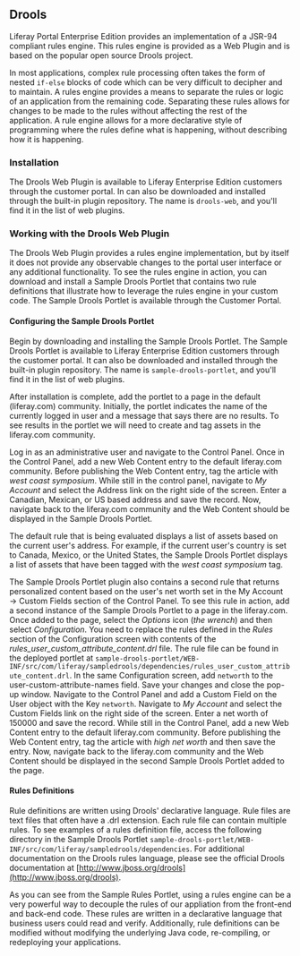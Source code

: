 ## Drools

Liferay Portal Enterprise Edition provides an implementation of a JSR-94 compliant rules engine. This rules engine is provided as a Web Plugin and is based on the popular open source Drools project. 

In most applications, complex rule processing often takes the form of nested `if-else` blocks of code which can be very difficult to decipher and to maintain. A rules engine provides a means to separate the rules or logic of an application from the remaining code. Separating these rules allows for changes to be made to the rules without affecting the rest of the application. A rule engine allows for a more declarative style of programming where the rules define what is happening, without describing how it is happening. 

### Installation

The Drools Web Plugin is available to Liferay Enterprise Edition customers through the customer portal. In can also be downloaded and installed through the built-in plugin repository. The name is `drools-web`, and you'll find it in the list of web plugins. 

### Working with the Drools Web Plugin

The Drools Web Plugin provides a rules engine implementation, but by itself it does not provide any observable changes to the portal user interface or any additional functionality. To see the rules engine in action, you can download and install a Sample Drools Portlet that contains two rule definitions that illustrate how to leverage the rules engine in your custom code. The Sample Drools Portlet is available through the Customer Portal.  

#### Configuring the Sample Drools Portlet

Begin by downloading and installing the Sample Drools Portlet. The Sample Drools Portlet is available to Liferay Enterprise Edition customers through the customer portal. It can also be downloaded and installed through the built-in plugin repository. The name is `sample-drools-portlet`, and you'll find it in the list of web plugins.

After installation is complete, add the portlet to a page in the default (liferay.com) community. Initially, the portlet  indicates the name of the currently logged in user and a message that says there are no results. To see results in the portlet we will need to create and tag assets in the liferay.com community. 

Log in as an administrative user and navigate to the Control Panel. Once in the Control Panel, add a new Web Content entry to the default liferay.com community. Before publishing the Web Content entry, tag the article with *west coast symposium*. While still in the control panel, navigate to *My Account* and select the Address link on the right side of the screen. Enter a Canadian, Mexican, or US based address and save the record. Now, navigate back to the liferay.com community and the Web Content should be displayed in the Sample Drools Portlet.

The default rule that is being evaluated displays a list of assets based on the current user's address. For example, if the current user's country is set to Canada, Mexico, or the United States, the Sample Drools Portlet displays a list of assets that have been tagged with the *west coast symposium* tag.

The Sample Drools Portlet plugin also contains a second rule that returns personalized content based on the user's net worth set in the My Account &rarr; Custom Fields section of the Control Panel. To see this rule in action, add a second instance of the Sample Drools Portlet to a page in the liferay.com. Once added to the page, select the *Options* icon (*the wrench*) and then select *Configuration*. You need to replace the rules defined in the *Rules* section of the Configuration screen with contents of the *rules_user_custom_attribute_content.drl* file. The rule file can be found in the deployed portlet at `sample-drools-portlet/WEB-INF/src/com/liferay/sampledrools/dependencies/rules_user_custom_attribute_content.drl`. In the same Configuration screen, add `networth` to the user-custom-attribute-names field. Save your changes and close the pop-up window. Navigate to the Control Panel and add a Custom Field on the User object with the Key `networth`. Navigate to *My Account* and select the Custom Fields link on the right side of the screen. Enter a net worth of 150000 and save the record. While still in the Control Panel, add a new Web Content entry to the default liferay.com community. Before publishing the Web Content entry, tag the article with *high net worth* and then save the entry.  Now, navigate back to the liferay.com community and the Web Content should be displayed in the second Sample Drools Portlet added to the page. 

#### Rules Definitions

Rule definitions are written using Drools' declarative language. Rule files are text files that often have a .drl extension. Each rule file can contain multiple rules. To see examples of a rules definition file, access the following directory in the Sample Drools Portlet `sample-drools-portlet/WEB-INF/src/com/liferay/sampledrools/dependencies`. For additional documentation on the Drools rules language, please see the official Drools documentation at [http://www.jboss.org/drools](http://www.jboss.org/drools). 

As you can see from the Sample Rules Portlet, using a rules engine can be a very powerful way to decouple the rules of our appliation from the front-end and back-end code. These rules are written in a declarative language that business users could read and verify. Additionally, rule definitions can be modified without modifying the underlying Java code, re-compiling, or redeploying your applications. 
